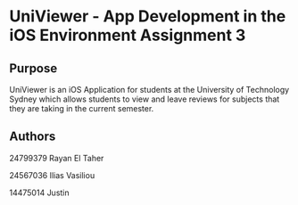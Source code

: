 # UniViewer - App Development in the iOS Environment Assignment 3

## Purpose
UniViewer is an iOS Application for students at the University of Technology Sydney which allows students to view and leave reviews for subjects that they are taking in the current semester.

## Authors
24799379 Rayan El Taher

24567036 Ilias Vasiliou

14475014 Justin
